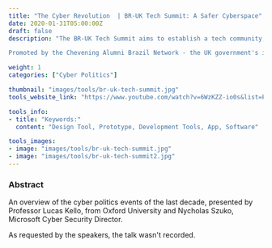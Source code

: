 ```yaml
---
title: "The Cyber Revolution  | BR-UK Tech Summit: A Safer Cyberspace"
date: 2020-01-31T05:00:00Z
draft: false
description: "The BR-UK Tech Summit aims to establish a tech community, bringing together professionals who maintain some relationship between the two countries. 

Promoted by the Chevening Alumni Brazil Network - the UK government's international awards programme aimed at developing future leaders since 1983. Considered one of the most prestigious and competitive scholarships, it has around 1,500 alumni in Brazil."

weight: 1
categories: ["Cyber Politics"]

thumbnail: "images/tools/br-uk-tech-summit.jpg"
tools_website_link: "https://www.youtube.com/watch?v=6WzKZZ-io0s&list=PLe2yXqAa_dpUDNwxk2Iu1veub1hvnKleM&index=5"

tools_info:
- title: "Keywords:"
  content: "Design Tool, Prototype, Development Tools, App, Software"

tools_images:
- image: "images/tools/br-uk-tech-summit.jpg"
- image: "images/tools/br-uk-tech-summit2.jpg"
---
```


### Abstract
An overview of the cyber politics events of the last decade, presented by Professor Lucas Kello, from Oxford University and Nycholas Szuko, Microsoft Cyber Security Director. 

As requested by the speakers, the talk wasn't recorded. 